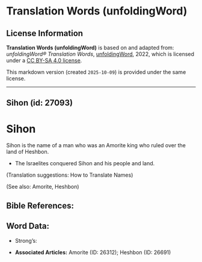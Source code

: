 # Translation Words (unfoldingWord)

## License Information

**Translation Words (unfoldingWord)** is based on and adapted from: _unfoldingWord® Translation Words_, [unfoldingWord](https://unfoldingword.org/utw), 2022, which is licensed under a [CC BY-SA 4.0 license](https://creativecommons.org/licenses/by-sa/4.0/legalcode.en).

This markdown version (created `2025-10-09`) is provided under the same license.



--------------------------------

## Sihon (id: 27093)

Sihon
=====

Sihon is the name of a man who was an Amorite king who ruled over the land of Heshbon.

* The Israelites conquered Sihon and his people and land.

(Translation suggestions: How to Translate Names)

(See also: Amorite, Heshbon)

Bible References:
-----------------

Word Data:
----------

* Strong’s:

* **Associated Articles:** Amorite (ID: 26312); Heshbon (ID: 26691)

